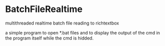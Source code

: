 BatchFileRealtime
=================

multithreaded realtime batch file reading to richtextbox

a simple program to open *.bat files and to display the output of the cmd in the program itself while the cmd is hidded.
